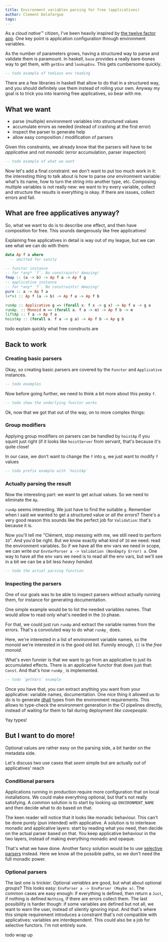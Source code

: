 ```yaml
---
title: Environment variables parsing for free (applicatives)
author: Clement Delafargue
tags:
---
```


As a _cloud native_™ citizen, I've been heavily
inspired by [the twelve factor app](https://12factor.net/).
One key point is application configuration through environment variables.

As the number of parameters grows, having a structured way to parse and validate them is 
paramount. In haskell, `base` provides a really bare-bones way to get them, with `getEnv` and `lookupEnv`. This gets cumbersome quickly.

```haskell
-- todo example of tedious env reading
```

There are a few libraries in haskell that allow to do that in a structured way, and you should
definitely use them instead of rolling your own. Anyway my goal is to trick you into learning
free applicatives, so bear with me.

## What we want

- parse (multiple) environment variables into structured values
- accumulate errors as needed (instead of crashing at the first error)
- inspect the parser to generate help
- allow easy composition / modification of parsers

Given this constraints, we already know that the parsers will have to be
_applicative_ and not _monadic_ (error accumulation, parser inspection)

```haskell
-- todo example of what we want
```

Now let's add a final constraint: we don't want to put too much work in it:
the interesting thing to talk about is how to parse _one_ environment variable:
what's its name, how to turn the string into another type, etc.
Composing multiple variables is not really new: we want to try every variable, 
collect and structure the results is everything is okay. If there are issues, collect
errors and fail.

## What are free applicatives anyway?

So, what we want to do is to describe one effect, and then have composition for free.
This sounds dangerously like free applicatives!

Explaining free applicatives in detail is way out of my league, but we can see what we can do with them:

```haskell
data Ap f a where
  -- omitted for sanity

-- functor instance
-- for *any* `f`. No constraints! Amazing!
fmap :: (a -> b) -> Ap f a -> Ap f g
-- applicative instance
-- for *any* `f`. No constraints! Amazing!
pure :: a -> Ap f a
(<*>) :: Ap f (a -> b) -> Ap f a -> Ap f b

runAp :: Applicative g => (forall x. f x -> g x) -> Ap f a -> g a
runAp_ :: Monoid m => (forall a. f a -> m) -> Ap f b -> m
liftAp :: f a -> Ap f a
hoistAp :: (forall a. f a -> g a) -> Ap f b -> Ap g b 
```

todo explain quickly what free constructs are

## Back to work

### Creating basic parsers

Okay, so creating basic parsers are covered by the `Functor` and `Applicative` instances.

```haskell
-- todo examples
```

Now before going further, we need to think a bit more about this pesky `f`.

```haskell
-- todo show the underlying functor works
```

Ok, now that we got that out of the way, on to more complex things:

### Group modifiers

Applying group modifiers on parsers can be handled by `hoistAp` if you squint just right
(if it looks like `hoistServer` from servant, that's because it's quite close!

In our case, we don't want to change the `f` into `g`, we just want to modify `f` values

```haskell
-- todo prefix example with `hoistAp`
```

### Actually parsing the result 

Now the interesting part: we want to get actual values. So we need to eliminate the `Ap`.

`runAp` seems interesting. We just have to find the suitable `g`. Remember when I said we wanted
to get a structured value or _all the errors_? There's a very good reason this sounds like the
perfect job for `Validation`: that's because it is.

Now you'll tell me "Clément, stop messing with me, we still need to perform `IO`". And you'd be
right. But we know exactly what kind of `IO` we need: read the environment variables. So if we
have all the env vars we need in scope, we can write our `EnvVarParser a -> Validation (NonEmpty Error) a`. One way to have all the env vars we need is to read all the env vars, but we'll see in a bit
we can be a bit less _heavy handed_.

```haskell
-- todo the actual parsing function
```

### Inspecting the parsers

One of our goals was to be able to inspect parsers without actually running them, for instance for
generating documentation.

One simple example would be to list the needed variables names. That would allow to read only what's
needed in the `IO` phase.

For that, we could just run `runAp` and extract the variable names from the errors. That's a convoluted
way to do what `runAp_` does.

Here, we're interested in a list of environment variable names, so the monoid we're interested in
is the good old list. Funnily enough, `[]` is the _free monoid_.

What's even funnier is that we want to go from an applicative to just its accumulated effects.
There is an applicative functor that does just that: `Const`. And that's how `runAp_` is implemented.

```haskell
-- todo `getVars` example
```

Once you have that, you can extract anything you want from your applicative: variable names,
documentation. One nice thing it allowed us to do is to generate [dhall](todo) types from
the environment requirements. This allows to type-check the environment generation in the CI
pipelines directly, instead of waiting for them to fail during deployment _like cavepeople_.

Yay types!

## But I want to do more!

Optional values are rather easy on the parsing side, a bit harder on the metadata side.

Let's discuss two use cases that _seem_ simple but are actually out of applicatives' reach

### Conditional parsers

Applications running in production require more configuration that on local installations.
We could make everything optional, but that's not really satisfying. A common solution
is to start by looking up `ENVIRONMENT_NAME` and then decide what to do based on that.

The keen reader will notice that it looks like monadic behaviour. This can't be done purely (pun intended)
with applicative. A solution is to interleave monadic and applicative layers:
start by reading what you need, then decide on the actual parser based on that. You keep applicative
behaviour in the two layers, instead of making everything monadic and opaque.

That's what we have done. Another fancy solution would be to use [selective parsers](todo) instead.
Here we know all the possible paths, so we don't need the full monadic power.

### Optional parsers

The last one is trickier. Optional _variables_ are good, but what about optional _groups_?
This looks easy: `EnvParser a -> EnvParser (Maybe a)`. The common cases are easy enough:
if everything is defined, then return a `Just`, if nothing is defined `Nothing`, if there are
errors collect them. The last possibility is harder though: if some variables are defined but not
all, we want to warn the user, instead of silently ignoring input. And that's where this simple
requirement introduces a constraint that's not compatible with applicatives: variables are
interdependent. This could also be a job for selective functors. I'm not entirely sure.


todo wrap up
